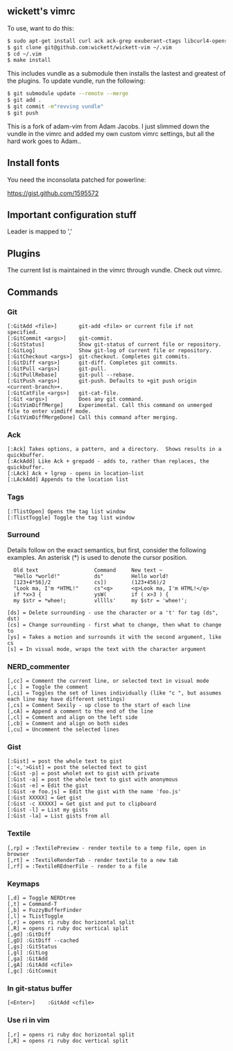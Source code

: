 wickett's vimrc
-----

To use, want to do this:

```bash
$ sudo apt-get install curl ack ack-grep exuberant-ctags libcurl4-openssl-dev
$ git clone git@github.com:wickett/wickett-vim ~/.vim
$ cd ~/.vim
$ make install
```

This includes vundle as a submodule then installs the lastest and greatest of the plugins. To update vundle, run the following:
```bash
$ git submodule update --remote --merge
$ git add .
$ git commit -m"revving vundle"
$ git push
```

This is a fork of adam-vim from Adam Jacobs.  I just slimmed down the vundle in the vimrc and added my own custom vimrc settings, but all the hard work goes to Adam..

## Install fonts

You need the inconsolata patched for powerline:

https://gist.github.com/1595572

## Important configuration stuff

Leader is mapped to ','

## Plugins

The current list is maintained in the vimrc through vundle. Check out vimrc.

## Commands

### Git
```
[:GitAdd <file>]       git-add <file> or current file if not specified.
[:GitCommit <args>]    git-commit.
[:GitStatus]           Show git-status of current file or repository.
[:GitLog]              Show git-log of current file or repository.
[:GitCheckout <args>]  git-checkout. Completes git commits.
[:GitDiff <args>]      git-diff. Completes git commits.
[:GitPull <args>]      git-pull.
[:GitPullRebase]       git-pull --rebase.
[:GitPush <args>]      git-push. Defaults to +git push origin <current-branch>+.
[:GitCatFile <args>]   git-cat-file.
[:Git <args>]          Does any git command.
[:GitVimDiffMerge]     Experimental. Call this command on unmerged file to enter vimdiff mode.
[:GitVimDiffMergeDone] Call this command after merging.
```
### Ack
```
[:Ack] Takes options, a pattern, and a directory.  Shows results in a quickbuffer.
[:AckAdd] Like Ack + grepadd - adds to, rather than replaces, the quickbuffer.
[:LAck] Ack + lgrep - opens in location-list
[:LAckAdd] Appends to the location list
```
### Tags
```
[:TlistOpen] Opens the tag list window
[:TlistToggle] Toggle the tag list window
```
### Surround
Details follow on the exact semantics, but first, consider the following
examples.  An asterisk (*) is used to denote the cursor position.

```
  Old text                  Command     New text ~
  "Hello *world!"           ds"         Hello world!
  [123+4*56]/2              cs])        (123+456)/2
  "Look ma, I'm *HTML!"     cs"<q>      <q>Look ma, I'm HTML!</q>
  if *x>3 {                 ysW(        if ( x>3 ) {
  my $str = *whee!;         vlllls'     my $str = 'whee!';
```
```
[ds] = Delete surrounding - use the character or a 't' for tag (ds", dst)
[cs] = Change surrounding - first what to change, then what to change to
[ys] = Takes a motion and surrounds it with the second argument, like cs
[s] = In visual mode, wraps the text with the character argument
```

### NERD_commenter
```
[,cc] = Comment the current line, or selected text in visual mode
[,c ] = Toggle the comment
[,ci] = Toggles the set of lines individually (like "c ", but assumes each line may have different settings)
[,cs] = Comment Sexily - up close to the start of each line
[,cA] = Append a comment to the end of the line
[,cl] = Comment and align on the left side
[,cb] = Comment and align on both sides
[,cu] = Uncomment the selected lines
```
### Gist
```
[:Gist] = post the whole text to gist
[:'<,'>Gist] = post the selected text to gist
[:Gist -p] = post wholet ext to gist with private
[:Gist -a] = post the whole text to gist with anonymous
[:Gist -e] = Edit the gist
[:Gist -e foo.js] = Edit the gist with the name 'foo.js'
[:Gist XXXXX] = Get gist
[:Gist -c XXXXX] = Get gist and put to clipboard
[:Gist -l] = List my gists
[:Gist -la] = List gists from all
```
### Textile
```
[,rp] = :TextilePreview - render textile to a temp file, open in browser
[,rt] = :TextileRenderTab - render textile to a new tab
[,rf] = :TextileREdnerFile - render to a file
```
### Keymaps
```
[,d] = Toggle NERDtree
[,t] = Command-T
[,b] = FuzzyBufferFinder
[,l] = TListToggle 
[,r] = opens ri ruby doc horizontal split
[,R] = opens ri ruby doc vertical split
[,gd] :GitDiff
[,gD] :GitDiff --cached
[,gs] :GitStatus
[,gl] :GitLog
[,ga] :GitAdd
[,gA] :GitAdd <cfile>
[,gc] :GitCommit
```
### In git-status buffer
```
[<Enter>]    :GitAdd <cfile>
```

### Use ri in vim
```
[,r] = opens ri ruby doc horizontal split
[,R] = opens ri ruby doc vertical split
```
